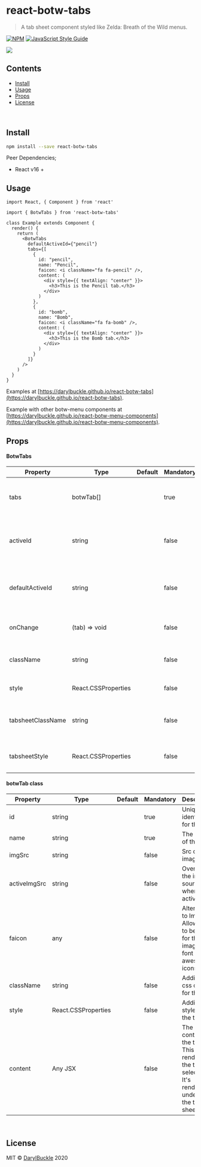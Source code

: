 # react-botw-tabs

> A tab sheet component styled like Zelda: Breath of the Wild menus.

[![NPM](https://img.shields.io/npm/v/react-botw-tabs.svg)](https://www.npmjs.com/package/react-botw-tabs) [![JavaScript Style Guide](https://img.shields.io/badge/code_style-standard-brightgreen.svg)](https://standardjs.com)


<img lt="react-botw-tabs" src="https://user-images.githubusercontent.com/15156674/101959886-21d0dc00-3bfe-11eb-9756-d3c101faefa2.png">


## Contents

* [Install](#install)
* [Usage](#usage)
* [Props](#props)
* [License](#license)

<br/>


## Install

```bash
npm install --save react-botw-tabs
```

Peer Dependencies;
* React v16 +

## Usage

```tsx
import React, { Component } from 'react'

import { BotwTabs } from 'react-botw-tabs'

class Example extends Component {
  render() {
    return (
      <BotwTabs
        defaultActiveId={"pencil"}
        tabs={[
          {
            id: "pencil",
            name: "Pencil",
            faicon: <i className="fa fa-pencil" />,
            content: (
              <div style={{ textAlign: "center" }}>
                <h3>This is the Pencil tab.</h3>
              </div>
            )
          },
          {
            id: "bomb",
            name: "Bomb",
            faicon: <i className="fa fa-bomb" />,
            content: (
              <div style={{ textAlign: "center" }}>
                <h3>This is the Bomb tab.</h3>
              </div>
            )
          }
        ]}
      />
    )
  }
}
```

Examples at [https://darylbuckle.github.io/react-botw-tabs](https://darylbuckle.github.io/react-botw-tabs).

Example with other botw-menu components at [https://darylbuckle.github.io/react-botw-menu-components](https://darylbuckle.github.io/react-botw-menu-components).


## Props

#### BotwTabs

| Property | Type | Default | Mandatory | Description |
| -------- |------| --------| ----------| ------------|
|    tabs | botwTab[]  |  | true | The tabs to display. This also includes the tab content. |
|    activeId | string  |  | false | If controlling the active tab, this is the id of the current active tab. |
|    defaultActiveId | string  |  | false | If uncontrolled, this is the id of the default active tab. |
|    onChange | (tab) => void  |  | false | A callback for when a new tab is selected. |
|    className | string  |  | false | Additional css classes for the container. |
|    style | React.CSSProperties  |  | false | Additional styles for the container. |
|    tabsheetClassName | string  |  | false | Additional css classes for the tab content container. |
|    tabsheetStyle | React.CSSProperties  |  | false | Additional styles for the tab content container. |


#### botwTab class

| Property | Type | Default | Mandatory | Description |
| -------- |------| --------| ----------| ------------|
|    id | string  |  | true | Unique identifier for the tab. |
|    name | string  |  | true | The name of the tab. |
|    imgSrc | string  |  | false | Src of the image. |
|    activeImgSrc | string  |  | false | Override the image source when active. |
|    faicon | any  |  | false | Alternative to ImgSrc. Allows JSX to be used for the image (e.g font awesome icons) |
|    className | string  |  | false | Additional css classes for the tab. |
|    style | React.CSSProperties  |  | false | Additional styles for the tab. |
|    content | Any JSX  |  | false | The actual content of the tab. This is rendered if the tab is selected. It's rendered underneath the tab sheet. |


<br/>


## License

MIT © [DarylBuckle](https://github.com/DarylBuckle) 2020